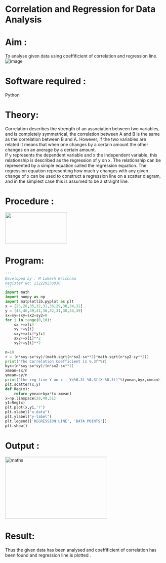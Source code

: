 # Correlation and Regression for Data Analysis
# Aim : 
To analyse given data using  coeffificient of correlation and regression line.
![image](https://user-images.githubusercontent.com/104613195/168224136-d6b64e64-7d3d-4775-9337-c8f96fe41f2d.png)

# Software required :  
Python

# Theory:
Correlation describes the strength of an association between two variables, and is completely symmetrical, the correlation between A and B is the same as the correlation between B and A. However, if the two variables are related it means that when one changes by a certain amount the other changes on an average by a certain amount.  
If y represents the dependent variable and x the independent variable, this relationship is described as the regression of y on x. The relationship can be represented by a simple equation called the regression equation. The regression equation representing how much y changes with any given change of x can be used to construct a regression line on a scatter diagram, and in the simplest case this is assumed to be a straight line.

# Procedure :
<img src ="https://user-images.githubusercontent.com/104613195/168225866-ac8f6610-bdc3-4ac2-a24e-2b24ba08e189.png" width ="200" height="100">

# Program:
```python
''' 
Developed by : M Lokesh Krishnaa 
Register No: 212220230030
'''
import math
import numpy as np
import matplotlib.pyplot as plt
x = [25,28,35,32,31,36,29,38,34,32]
y = [43,46,49,41,36,32,31,30,33,39]
sx=sy=sxy=sx2=sy2=0
for i in range(0,10):
    sx +=x[i]
    sy +=y[i]
    sxy+=x[i]*y[i]
    sx2+=x[i]**2
    sy2+=y[i]**2
   
n=10
r = (n*sxy-sx*sy)/(math.sqrt(n*sx2-sx**2)*math.sqrt(n*sy2-sy**2))
print("The Correlation Coefficient is %.3f"%r)
byx=(n*sxy-sx*sy)/(n*sx2-sx**2)
xmean=sx/n
ymean=sy/n
print("the reg line Y on x : Y=%0.3f %0.3f(X-%0.3f)"%(ymean,byx,xmean))
plt.scatter(x,y)
def Reg(x):
    return ymean+byx*(x-xmean)
x=np.linspace(20,40,51)
y1=Reg(x)
plt.plot(x,y1,'r')
plt.xlabel("x-data")
plt.ylabel("y-label")
plt.legend(['REGRESSION LINE', 'DATA POINTS'])
plt.show()
```

# Output : 
<img width="330" height="200" alt="maths" src="https://user-images.githubusercontent.com/75234646/170188636-e64f13f3-205b-4800-9fdb-55a6ad34e6e4.png">

# Result:
Thus the given data has been analysed and coeffificient of correlation has been found and regression line is plotted .
